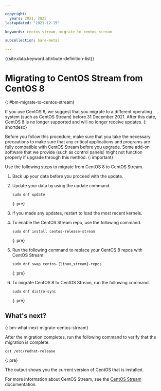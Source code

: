 ```yaml
---

copyright:
  years: 2021, 2022
lastupdated: "2021-12-15"

keywords: centos stream, migrate to centos stream

subcollection: bare-metal

---
```


{{site.data.keyword.attribute-definition-list}}

# Migrating to CentOS Stream from CentOS 8
{: #bm-migrate-to-centos-stream}

If you use CentOS 8, we suggest that you migrate to a different operating system (such as CentOS Stream) before 31 December 2021. After this date, CentOS 8 is no longer supported and will no longer receive updates. 
{: shortdesc}

Before you follow this procedure, make sure that you take the necessary precautions to make sure that any critical applications and programs are fully compatible with CentOS Stream before you upgrade. Some add-on software that we provide (such as control panels) might not function properly if upgrade through this method.
{: important}

Use the following steps to migrate from CentOS 8 to CentOS Stream. 

1. Back up your data before you proceed with the update. 
2. Update your data by using the update command.
   
   ```text
   sudo dnf update
   ```
   {: pre}
   
3. If you made any updates, restart to load the most recent kernels.
4. To enable the CentOS Stream repo, use the following command.  
   
   ```text
   sudo dnf install centos-release-stream
   ```
   {: pre}
   
5. Run the following command to replace your CentOS 8 repos with CentOS Stream.
   
   ```text
   sudo dnf swap centos-{linux,stream}-repos
   ```
   {: pre}
   
6. To migrate CentOS 8 to CentOS Stream, run the following command.
   
   ```text
   sudo dnf distro-sync
   ```
   {: pre}

## What's next?
{: bm-what-next-migrate-centos-stream}

After the migration completes, run the following command to verify that the migration is complete.

   ```text
   cat /etc/redhat-release
   ```
   {: pre}

The output shows you the current version of CentOS that is installed.

For more information about CentOS Stream, see the [CentOS Stream](https://www.centos.org/centos-stream/) documentation.
